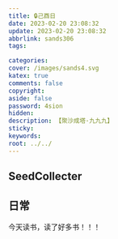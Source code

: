 ```yaml
---
title: 🔒己酉日
date: 2023-02-20 23:08:32
update: 2023-02-20 23:08:32
abbrlink: sands306
tags:

categories:
cover: /images/sands4.svg
katex: true
comments: false
copyright:
aside: false
password: 4sion
hidden:
description: 【聚沙成塔·九九九】 
sticky: 
keywords:
root: ../../
---
```


## SeedCollecter


## 日常
今天读书，读了好多书！！！